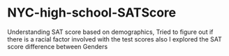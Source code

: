 # NYC-high-school-SATScore
Understanding SAT score based on demographics, Tried to figure out if there is a racial factor involved with the test scores also I explored the SAT score difference between Genders
